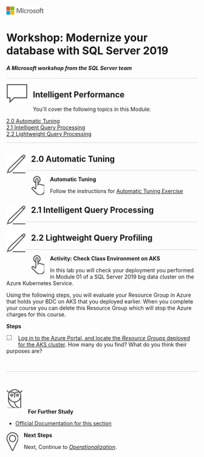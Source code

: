 ![](../graphics/microsoftlogo.png)

# Workshop: Modernize your database with SQL Server 2019

#### <i>A Microsoft workshop from the SQL Server team</i>

<p style="border-bottom: 1px solid lightgrey;"></p>

<img style="float: left; margin: 0px 15px 15px 0px;" src="../graphics/textbubble.png"> <h2>Intelligent Performance</h2>

You'll cover the following topics in this Module:

<dl>

  <dt><a href="#3-0">2.0 Automatic Tuning</a></dt>
  <dt><a href="#3-1">2.1 Intelligent Query Processing</a></dt>
  <dt><a href="#3-2">2.2 Lightweight Query Processing</a></dt>
  
</dl>

<p style="border-bottom: 1px solid lightgrey;"></p>

<h2><img style="float: left; margin: 0px 15px 15px 0px;" src="../graphics/pencil2.png"><a name="3-0">2.0 Automatic Tuning</a></h2>

<p style="border-bottom: 1px solid lightgrey;"></p>

<p><img style="float: left; margin: 0px 15px 15px 0px;" src="../graphics/point1.png"><b><a name="aks">Automatic Tuning</a></b></p>

Follow the instructions for [Automatic Tuning Exercise](Module%202%20Activity%20-%20Intelligent%20Performance\autotune\readme.md)

<h2><img style="float: left; margin: 0px 15px 15px 0px;" src="../graphics/pencil2.png"><a name="3-1">2.1 Intelligent Query Processing</a></h2>

<p style="border-bottom: 1px solid lightgrey;"></p>

<h2><img style="float: left; margin: 0px 15px 15px 0px;" src="../graphics/pencil2.png"><a name="3-2">2.2 Lightweight Query Profiling</h2>

<p style="border-bottom: 1px solid lightgrey;"></p>

<p><img style="float: left; margin: 0px 15px 15px 0px;" src="../graphics/point1.png"><b><a name="aks">Activity: Check Class Environment on AKS</a></b></p>

In this lab you will check your deployment you performed in Module 01 of a SQL Server 2019 big data cluster on the Azure Kubernetes Service. 

Using the following steps, you will evaluate your Resource Group in Azure that holds your BDC on AKS that you deployed earlier. When you complete your course you can delete this Resource Group which will stop the Azure charges for this course. 

<b>Steps</b>

<p><img style="float: left; margin: 0px 15px 15px 0px;" src="../graphics/checkbox.png"> <a href="https://docs.microsoft.com/en-us/azure/aks/intro-kubernetes" target="_blank">Log in to the Azure Portal, and locate the <i>Resource Groups</i> deployed for the AKS cluster</a>. How many do you find? What do you think their purposes are?</p>
 
<br>
<p style="border-bottom: 1px solid lightgrey;"></p>
<br>

<p><img style="margin: 0px 15px 15px 0px;" src="../graphics/owl.png"><b>For Further Study</b></p>
<ul>
    <li><a href="https://docs.microsoft.com/en-us/sql/big-data-cluster/deployment-guidance?view=sqlallproducts-allversions" target="_blank">Official Documentation for this section</a></li>
</ul>

<p><img style="float: left; margin: 0px 15px 15px 0px;" src="../graphics/geopin.png"><b >Next Steps</b></p>

Next, Continue to <a href="04%20-%20Operationalization.md" target="_blank"><i> Operationalization</i></a>.
